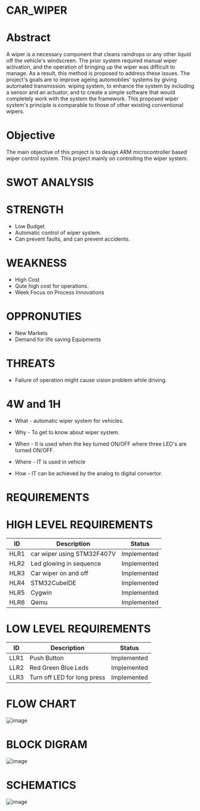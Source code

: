 # CAR_WIPER
# Abstract
A wiper is a necessary component that cleans raindrops or any other liquid off the vehicle's windscreen. The prior system required manual wiper activation, and the operation of bringing up the wiper was difficult to manage. As a result, this method is proposed to address these issues. The project's goals are to improve ageing automobiles' systems by giving automated transmission. wiping system, to enhance the system by including a sensor and an actuator, and to create a simple software that would completely work with the system the framework. This proposed wiper system's principle is comparable to those of other existing conventional wipers.
# Objective
The main objective of this project is to design ARM microcontroller based wiper control system. This project mainly on controlling the  wiper system.
# SWOT ANALYSIS
# STRENGTH
* Low Budget
* Automatic control of wiper system.
* Can prevent faults, and can prevent accidents.
# WEAKNESS
* High Cost
* Qute high cost for operations.
* Week Focus on Process Innovations
# OPPRONUTIES
* New Markets
* Demand for life saving Equipments
# THREATS
* Failure of operation might cause vision problem while driving.
# 4W and 1H
* What - automatic wiper system for vehicles.

* Why - To get to know about wiper system.

* When - It is used when the key turned ON/OFF where three LED's are turned ON/OFF.

* Where - IT is used in vehicle

* How - IT can be achieved by the analog to digital convertor.
# REQUIREMENTS 
# HIGH LEVEL REQUIREMENTS
|ID|	Description|	Status|
|---|------------|--------|
|HLR1|	car wiper using STM32F407V|	Implemented|
|HLR2|	Led glowing in sequence	|Implemented|
|HLR3|	Car wiper on and off|	Implemented|
|HLR4|	STM32CubeIDE|	Implemented|
|HLR5|Cygwin|	Implemented|
|HLR6|	Qemu|	Implemented|
# LOW LEVEL REQUIREMENTS
|ID|	Description|	Status|
|---|------------|--------|
|LLR1|	Push Button	|Implemented|
|LLR2|	Red Green Blue Leds|	Implemented|
|LLR3	|Turn off LED for long press|	Implemented|
# FLOW CHART
![image](https://user-images.githubusercontent.com/101049933/168122378-821736fa-d284-4b37-bd85-b4a765365dad.png)
# BLOCK DIGRAM
![image](https://user-images.githubusercontent.com/101049933/168122680-2641bc2d-4c40-4e56-9697-e772a6d494f2.png)
# SCHEMATICS
![image](https://user-images.githubusercontent.com/101049933/168123147-11dba8af-49c6-4866-8754-440ccf2793f1.png)
		




